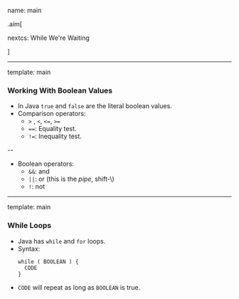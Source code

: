 name: main

.aim[<div>
nextcs: While We're Waiting
</div>]

---
template: main

### Working With Boolean Values
- In Java `true` and `false` are the literal boolean values.
- Comparison operators:
  - `>` , `<`, `<=`, `>=`
  - `==`: Equality test.
  - `!=`: Inequality test.

--
- Boolean operators:
  - `&&`: and
  - `||`: or (this is the _pipe_, shift-\\)
  - `!`: not

---
template: main

### While Loops
- Java has `while` and `for` loops.
- Syntax:
  ```
  while ( BOOLEAN ) {
    CODE
  }
  ```
- `CODE` will repeat as long as `BOOLEAN` is true.
